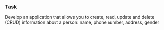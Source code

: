 ### Task
Develop an application that allows you to create, read, update and delete (CRUD) information about a person: name, phone number, address, gender
